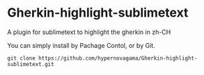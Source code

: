 Gherkin-highlight-sublimetext
=============================

A plugin for sublimetext to highlight the gherkin in zh-CH

You can simply install by Pachage Contol, or by Git.

`git clone https://github.com/hypernovagama/Gherkin-highlight-sublimetext.git`
